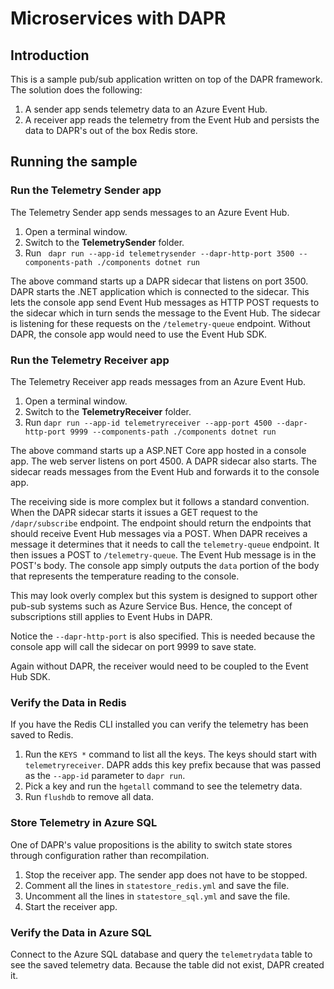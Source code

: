 # Microservices with DAPR

## Introduction
This is a sample pub/sub application written on top of the DAPR framework. The solution does the following:

1. A sender app sends telemetry data to an Azure Event Hub.
2. A receiver app reads the telemetry from the Event Hub and persists the data to DAPR's out of the box Redis store.

## Running the sample

### Run the Telemetry Sender app
The Telemetry Sender app sends messages to an Azure Event Hub.

1. Open a terminal window.
2. Switch to the **TelemetrySender** folder.
3. Run ``` dapr run --app-id telemetrysender --dapr-http-port 3500 --components-path ./components dotnet run```

The above command starts up a DAPR sidecar that listens on port 3500. DAPR starts the .NET application which is connected to the sidecar. This lets the console app send Event Hub messages as HTTP POST requests to the sidecar which in turn sends the message to the Event Hub. The sidecar is listening for these requests on the ```/telemetry-queue``` endpoint. Without DAPR, the console app would need to use the Event Hub SDK.

### Run the Telemetry Receiver app
The Telemetry Receiver app reads messages from an Azure Event Hub.

1. Open a terminal window.
2. Switch to the **TelemetryReceiver** folder.
3. Run ```dapr run --app-id telemetryreceiver --app-port 4500 --dapr-http-port 9999 --components-path ./components dotnet run```

The above command starts up a ASP.NET Core app hosted in a console app. The web server listens on port 4500. A DAPR sidecar also starts. The sidecar reads messages from the Event Hub and forwards it to the console app. 

The receiving side is more complex but it follows a standard convention. When the DAPR sidecar starts it issues a GET request to the ```/dapr/subscribe``` endpoint. The endpoint should return the endpoints that should receive Event Hub messages via a POST. When DAPR receives a message it determines that it needs to call the ```telemetry-queue``` endpoint. It then issues a POST to ```/telemetry-queue```. The Event Hub message is in the POST's body. The console app simply outputs the ```data``` portion of the body that represents the temperature reading to the console.

This may look overly complex but this system is designed to support other pub-sub systems such as Azure Service Bus. Hence, the concept of subscriptions still applies to Event Hubs in DAPR.

Notice the ```--dapr-http-port``` is also specified. This is needed because the console app will call the sidecar on port 9999 to save state.

Again without DAPR, the receiver would need to be coupled to the Event Hub SDK.

### Verify the Data in Redis

If you have the Redis CLI installed you can verify the telemetry has been saved to Redis. 

1. Run the ```KEYS *``` command to list all the keys. The keys should start with ```telemetryreceiver```. DAPR adds this key prefix because that was passed as the ```--app-id``` parameter to ```dapr run```.
2. Pick a key and run the ```hgetall``` command to see the telemetry data.
3. Run ```flushdb``` to remove all data.

### Store Telemetry in Azure SQL
One of DAPR's value propositions is the ability to switch state stores through configuration rather than recompilation.

1. Stop the receiver app. The sender app does not have to be stopped.
2. Comment all the lines in ```statestore_redis.yml``` and save the file.
3. Uncomment all the lines in ```statestore_sql.yml``` and save the file.
4. Start the receiver app.

### Verify the Data in Azure SQL

Connect to the Azure SQL database and query the ```telemetrydata``` table to see the saved telemetry data. Because the table did not exist, DAPR created it.


